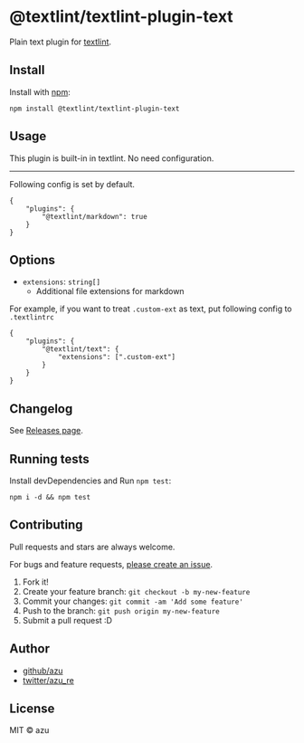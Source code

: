 # @textlint/textlint-plugin-text

Plain text plugin for [textlint](https://github.com/textlint/textlint "textlint").

## Install

Install with [npm](https://www.npmjs.com/):

    npm install @textlint/textlint-plugin-text

## Usage

This plugin is built-in in textlint.
No need configuration.

------

Following config is set by default.

```
{
    "plugins": {
        "@textlint/markdown": true
    }
}
```

## Options

- `extensions`: `string[]`
    - Additional file extensions for markdown
    
For example, if you want to treat `.custom-ext` as text, put following config to `.textlintrc`    

```json5
{
    "plugins": {
        "@textlint/text": {
            "extensions": [".custom-ext"]
        }
    }
}
```
## Changelog

See [Releases page](https://github.com/textlint/textlint/releases).

## Running tests

Install devDependencies and Run `npm test`:

    npm i -d && npm test

## Contributing

Pull requests and stars are always welcome.

For bugs and feature requests, [please create an issue](https://github.com/textlint/textlint/issues).

1. Fork it!
2. Create your feature branch: `git checkout -b my-new-feature`
3. Commit your changes: `git commit -am 'Add some feature'`
4. Push to the branch: `git push origin my-new-feature`
5. Submit a pull request :D

## Author

- [github/azu](https://github.com/azu)
- [twitter/azu_re](https://twitter.com/azu_re)

## License

MIT © azu
